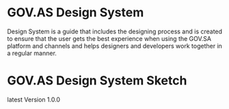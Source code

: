 # GOV.AS Design System
Design System is a guide that includes the designing process and is created to ensure that the user gets the best experience when using the GOV.SA platform and channels and helps designers and developers work together in a regular manner.

# GOV.AS Design System Sketch 
latest Version 1.0.0

